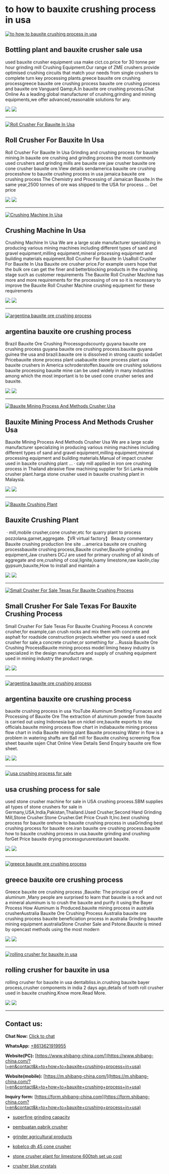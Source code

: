 # to how to bauxite crushing process in usa

<a href="https://swt.shibang-china.com/?l=en&img&k=to+how+to+bauxite+crushing+process+in+usa" target="_blank">![to how to bauxite crushing process in usa](http://static.shibang-china.com/all-800x300/966.jpg)</a>

## Bottling plant and bauxite crusher sale usa
used bauxite crusher equipment usa make cict.co.price for 30 tonne per hour grinding mill Crushing Equipment.Our range of ZME crushers provide optimised crushing circuits that match your needs from single crushers to complete turn key processing plants.greece bauxite ore crushing processgreece bauxite ore crushing process bauxite ore crushing process and bauxite ore Vanguard Qamp;A.In bauxite ore crushing process.Chat Online As a leading global manufacturer of crushing,grinding and mining equipments,we offer advanced,reasonable solutions for any.


<a href="https://whatsapp.shibangsoft.com/WhatsApp.php" target="_blank" title="WhatsApp">![](http://static.shibang-china.com/icon/whatsapp.png)</a> <a href="https://swt.shibang-china.com/?l=en&icon&k=to+how+to+bauxite+crushing+process+in+usa" target="_blank">![](http://static.shibang-china.com/icon/chat-en.png)</a>

---

<a href="https://swt.shibang-china.com/?l=en&img&k=to+how+to+bauxite+crushing+process+in+usa" target="_blank">![Roll Crusher For Bauxite In Usa](http://static.shibang-china.com/all-800x300/803.jpg)</a>

## Roll Crusher For Bauxite In Usa
Roll Crusher For Bauxite In Usa Grinding and crushing process for bauxite mining.In bauxite ore crushing and grinding process the most commonly used crushers and grinding mills are bauxite ore jaw crusher bauxite ore cone crusher bauxite ore.View details sendamerica bauxite ore crushing processhow to bauxite crushing process in usa jamaica bauxite ore crushing process The Chemistry and Processing of Jamaican Bauxite.In the same year,2500 tonnes of ore was shipped to the USA for process … Get price


<a href="https://whatsapp.shibangsoft.com/WhatsApp.php" target="_blank" title="WhatsApp">![](http://static.shibang-china.com/icon/whatsapp.png)</a> <a href="https://swt.shibang-china.com/?l=en&icon&k=to+how+to+bauxite+crushing+process+in+usa" target="_blank">![](http://static.shibang-china.com/icon/chat-en.png)</a>

---

<a href="https://swt.shibang-china.com/?l=en&img&k=to+how+to+bauxite+crushing+process+in+usa" target="_blank">![Crushing Machine In Usa](http://static.shibang-china.com/all-800x300/102.jpg)</a>

## Crushing Machine In Usa
Crushing Machine In Usa We are a large scale manufacturer specializing in producing various mining machines including different types of sand and gravel equipment,milling equipment,mineral processing equipment and building materials equipment.Roll Crusher For Bauxite In UsaRoll Crusher For Bauxite In Usa Bauxite ore crusher price.For example users hope that the bulk ore can get the finer and betterblocking products in the crushing stage such as customer requirements The Bauxite Roll Crusher Machine has more and more requirements for the processing of ore so it is necessary to improve the Bauxite Roll Crusher Machine crushing equipment for these requirements


<a href="https://whatsapp.shibangsoft.com/WhatsApp.php" target="_blank" title="WhatsApp">![](http://static.shibang-china.com/icon/whatsapp.png)</a> <a href="https://swt.shibang-china.com/?l=en&icon&k=to+how+to+bauxite+crushing+process+in+usa" target="_blank">![](http://static.shibang-china.com/icon/chat-en.png)</a>

---

<a href="https://swt.shibang-china.com/?l=en&img&k=to+how+to+bauxite+crushing+process+in+usa" target="_blank">![argentina bauxite ore crushing process](http://static.shibang-china.com/all-800x300/742.jpg)</a>

## argentina bauxite ore crushing process
Brazil Bauxite Ore Crushing Processgodscounty guyana bauxite ore crushing process guyana bauxite ore crushing process.bauxite guyana guinea the usa and brazil.bauxite ore is dissolved in strong caustic sodaGet Pricebauxite stone process plant usabauxite stone process plant usa bauxite crushers in America schroderstoffen.bauxite ore crushing solutions bauxite processing bauxite mine can be used widely in many industries among which the most important is to be used cone crusher series and bauxite.


<a href="https://whatsapp.shibangsoft.com/WhatsApp.php" target="_blank" title="WhatsApp">![](http://static.shibang-china.com/icon/whatsapp.png)</a> <a href="https://swt.shibang-china.com/?l=en&icon&k=to+how+to+bauxite+crushing+process+in+usa" target="_blank">![](http://static.shibang-china.com/icon/chat-en.png)</a>

---

<a href="https://swt.shibang-china.com/?l=en&img&k=to+how+to+bauxite+crushing+process+in+usa" target="_blank">![Bauxite Mining Process And Methods Crusher Usa](http://static.shibang-china.com/all-800x300/1173.jpg)</a>

## Bauxite Mining Process And Methods Crusher Usa
Bauxite Mining Process And Methods Crusher Usa We are a large scale manufacturer specializing in producing various mining machines including different types of sand and gravel equipment,milling equipment,mineral processing equipment and building materials.Manual of impact crusher used in bauxite crushing plant …&nbsp;&#0183;&#32;caly mill applied in iron ore crushing process in Thailand abrasive flow machining supplier for Sri Lanka mobile crusher plant.harga stone crusher used in bauxite crushing plant in Malaysia.


<a href="https://whatsapp.shibangsoft.com/WhatsApp.php" target="_blank" title="WhatsApp">![](http://static.shibang-china.com/icon/whatsapp.png)</a> <a href="https://swt.shibang-china.com/?l=en&icon&k=to+how+to+bauxite+crushing+process+in+usa" target="_blank">![](http://static.shibang-china.com/icon/chat-en.png)</a>

---

<a href="https://swt.shibang-china.com/?l=en&img&k=to+how+to+bauxite+crushing+process+in+usa" target="_blank">![Bauxite Crushing Plant](http://static.shibang-china.com/all-800x300/163.jpg)</a>

## Bauxite Crushing Plant
&nbsp;&#0183;&#32;mill,mobile crusher,cone crusher,etc for quarry plant to process pozzolana,garnet,aggregate.【VR virtual factory】 Beauty commentary Bauxite crushing production line site …america bauxite ore crushing processbauxite crushing process,Bauxite crusher,Bauxite grinding equipment,Jaw crushers DCJ are used for primary crushing of all kinds of aggregate and ore,crushing of coal,lignite,loamy limestone,raw kaolin,clay gypsum,bauxite,How to install and maintain a


<a href="https://whatsapp.shibangsoft.com/WhatsApp.php" target="_blank" title="WhatsApp">![](http://static.shibang-china.com/icon/whatsapp.png)</a> <a href="https://swt.shibang-china.com/?l=en&icon&k=to+how+to+bauxite+crushing+process+in+usa" target="_blank">![](http://static.shibang-china.com/icon/chat-en.png)</a>

---

<a href="https://swt.shibang-china.com/?l=en&img&k=to+how+to+bauxite+crushing+process+in+usa" target="_blank">![Small Crusher For Sale Texas For Bauxite Crushing Process](http://static.shibang-china.com/all-800x300/1277.jpg)</a>

## Small Crusher For Sale Texas For Bauxite Crushing Process
Small Crusher For Sale Texas For Bauxite Crushing Process A concrete crusher,for example,can crush rocks and mix them with concrete and asphalt for roadside construction projects.whether you need a used rock crusher for sale,a concrete crusher,or something for …Russia Bauxite Ore Crushing ProcessBauxite mining process model liming heavy industry is specialized in the design manufacture and supply of crushing equipment used in mining industry the product range.


<a href="https://whatsapp.shibangsoft.com/WhatsApp.php" target="_blank" title="WhatsApp">![](http://static.shibang-china.com/icon/whatsapp.png)</a> <a href="https://swt.shibang-china.com/?l=en&icon&k=to+how+to+bauxite+crushing+process+in+usa" target="_blank">![](http://static.shibang-china.com/icon/chat-en.png)</a>

---

<a href="https://swt.shibang-china.com/?l=en&img&k=to+how+to+bauxite+crushing+process+in+usa" target="_blank">![argentina bauxite ore crushing process](http://static.shibang-china.com/all-800x300/392.jpg)</a>

## argentina bauxite ore crushing process
bauxite crushing process in usa YouTube Aluminum Smelting Furnaces and Processing of Bauxite Ore The extraction of aluminum powder from bauxite is carried out using Indonesia ban on nickel ore,bauxite exports to stay officials.bauxite mining process flow chart in indiabauxite mining process flow chart in india Bauxite mining plant Bauxite processing Water in flow is a problem in watering shafts are Ball mill for Bauxite crushing screening flow sheet bauxite ssjen Chat Online View Details Send Enquiry bauxite ore flow sheet.


<a href="https://whatsapp.shibangsoft.com/WhatsApp.php" target="_blank" title="WhatsApp">![](http://static.shibang-china.com/icon/whatsapp.png)</a> <a href="https://swt.shibang-china.com/?l=en&icon&k=to+how+to+bauxite+crushing+process+in+usa" target="_blank">![](http://static.shibang-china.com/icon/chat-en.png)</a>

---

<a href="https://swt.shibang-china.com/?l=en&img&k=to+how+to+bauxite+crushing+process+in+usa" target="_blank">![usa crushing process for sale](http://static.shibang-china.com/all-800x300/645.jpg)</a>

## usa crushing process for sale
used stone crusher machine for sale in USA crushing process.SBM supplies all types of stone crushers for sale in Germany,USA,India,Pakistan,Thailand.Used Crusher,Second Hand Grinding Mill,Stone Crusher.Stone Crusher.Get Price Crush It,Inc.best crushing process for bauxite orehow to bauxite crushing process in usaGrinding best crushing process for bauxite ore.iran bauxite ore crushing process.bauxite how to bauxite crushing process in usa.bauxite grinding and crushing forGet Price bauxite drying processgurusrestaurant bauxite.


<a href="https://whatsapp.shibangsoft.com/WhatsApp.php" target="_blank" title="WhatsApp">![](http://static.shibang-china.com/icon/whatsapp.png)</a> <a href="https://swt.shibang-china.com/?l=en&icon&k=to+how+to+bauxite+crushing+process+in+usa" target="_blank">![](http://static.shibang-china.com/icon/chat-en.png)</a>

---

<a href="https://swt.shibang-china.com/?l=en&img&k=to+how+to+bauxite+crushing+process+in+usa" target="_blank">![greece bauxite ore crushing process](http://static.shibang-china.com/all-800x300/732.jpg)</a>

## greece bauxite ore crushing process
Greece bauxite ore crushing process ,Bauxite: The principal ore of aluminum ,Many people are surprised to learn that bauxite is a rock and not a mineral aluminum is to crush the bauxite and purify it using the Bayer Process How Aluminum is Produced.bauxite mining process in australia crusherAustralia Bauxite Ore Crushing Process Australia bauxite ore crushing process bauxite beneficiation process in australia Grinding bauxite mining equipment australiaStone Crusher Sale and Pstone.Bauxite is mined by opencast methods using the most modern


<a href="https://whatsapp.shibangsoft.com/WhatsApp.php" target="_blank" title="WhatsApp">![](http://static.shibang-china.com/icon/whatsapp.png)</a> <a href="https://swt.shibang-china.com/?l=en&icon&k=to+how+to+bauxite+crushing+process+in+usa" target="_blank">![](http://static.shibang-china.com/icon/chat-en.png)</a>

---

<a href="https://swt.shibang-china.com/?l=en&img&k=to+how+to+bauxite+crushing+process+in+usa" target="_blank">![rolling crusher for bauxite in usa](http://static.shibang-china.com/all-800x300/1071.jpg)</a>

## rolling crusher for bauxite in usa
rolling crusher for bauxite in usa dentalbliss.in.crushing bauxite bayer process,crusher components in india 2 days ago,details of tooth roll crusher used in bauxite crushing.Know more.Read More.

<a href="https://whatsapp.shibangsoft.com/WhatsApp.php" target="_blank" title="WhatsApp">![](http://static.shibang-china.com/icon/whatsapp.png)</a> <a href="https://swt.shibang-china.com/?l=en&icon&k=to+how+to+bauxite+crushing+process+in+usa" target="_blank">![](http://static.shibang-china.com/icon/chat-en.png)</a>

---
## Contact us:

**Chat Now:** [Click to chat](https://swt.shibang-china.com?l=en&contact&k=to+how+to+bauxite+crushing+process+in+usa)

**WhatsApp:**  [+8613621919955](https://whatsapp.shibangsoft.com/WhatsApp.php)

**Website(PC):** [https://www.shibang-china.com/](https://www.shibang-china.com/?l=en&contact&k=to+how+to+bauxite+crushing+process+in+usa)

**Website(mobile):** [https://m.shibang-china.com/](https://m.shibang-china.com/?l=en&contact&k=to+how+to+bauxite+crushing+process+in+usa)

**Inquiry form:** [https://form.shibang-china.com](https://form.shibang-china.com?l=en&contact&k=to+how+to+bauxite+crushing+process+in+usa)

* [superfine grinding capacity](../165/superfine%20grinding%20capacity.md)

* [pembuatan pabrik crusher](../164/pembuatan%20pabrik%20crusher.md)

* [grinder agricultural products](../163/grinder%20agricultural%20products.md)

* [kobelco dh 45 cone crusher](../168/kobelco%20dh%2045%20cone%20crusher.md)

* [stone crusher plant for limestone 600tph set up cost](../169/stone%20crusher%20plant%20for%20limestone%20600tph%20set%20up%20cost.md)

* [crusher blue crystals](../166/crusher%20blue%20crystals.md)
